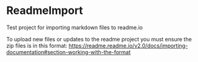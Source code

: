 # ReadmeImport
Test project for importing markdown files to readme.io

To upload new files or updates to the readme project you must ensure the zip files is in this format: https://readme.readme.io/v2.0/docs/importing-documentation#section-working-with-the-format
